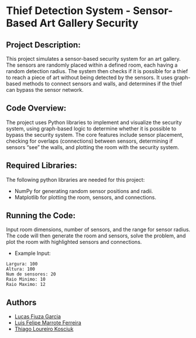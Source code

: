 # Thief Detection System - Sensor-Based Art Gallery Security
## Project Description:
This project simulates a sensor-based security system for an art gallery. The sensors are randomly placed within a defined room, each having a random detection radius. The system then checks if it is possible for a thief to reach a piece of art without being detected by the sensors. It uses graph-based methods to connect sensors and walls, and determines if the thief can bypass the sensor network.

## Code Overview:
The project uses Python libraries to implement and visualize the security system, using graph-based logic to determine whether it is possible to bypass the security system. The core features include sensor placement, checking for overlaps (connections) between sensors, determining if sensors “see” the walls, and plotting the room with the security system.

## Required Libraries:
The following python libraries are needed for this project:
- NumPy for generating random sensor positions and radii.
- Matplotlib for plotting the room, sensors, and connections.

## Running the Code:
Input room dimensions, number of sensors, and the range for sensor radius.
The code will then generate the room and sensors, solve the problem, and plot the room with highlighted sensors and connections.
- Example Input:
```
Largura: 100
Altura: 100
Num de sensores: 20
Raio Minimo: 10
Raio Maximo: 12
```

## Authors
- [Lucas Fiuza Garcia](https://github.com/LuEx10)
- [Luis Felipe Marrote Ferreira](https://github.com/LuisFelipeMarrote)
- [Thiago Loureiro Kosciuk](https://github.com/ThiagoKosciuk)
